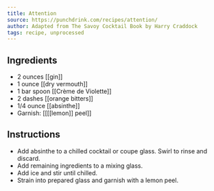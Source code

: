 ```yaml
---
title: Attention
source: https://punchdrink.com/recipes/attention/
author: Adapted from The Savoy Cocktail Book by Harry Craddock
tags: recipe, unprocessed
---
```


## Ingredients
- 2 ounces [[gin]] 
- 1 ounce [[dry vermouth]] 
- 1 bar spoon [[Crème de Violette]] 
- 2 dashes [[orange bitters]] 
- 1/4 ounce [[absinthe]] 
- Garnish: [[[[lemon]] peel]]
## Instructions
- Add absinthe to a chilled cocktail or coupe glass. Swirl to rinse and discard.
- Add remaining ingredients to a mixing glass.
- Add ice and stir until chilled.
- Strain into prepared glass and garnish with a lemon peel.
